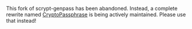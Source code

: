This fork of scrypt-genpass has been abandoned. Instead, a complete rewrite
named [CryptoPassphrase](https://fl.nil.im/cryptopassphrase) is being actively
maintained. Please use that instead!
